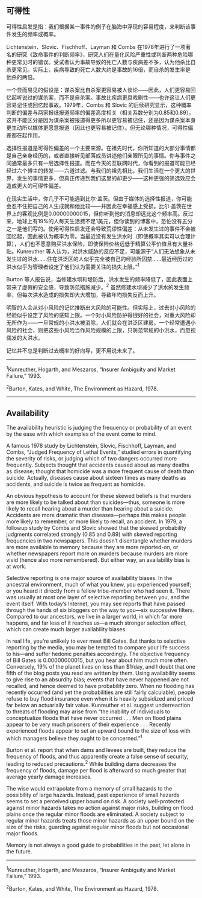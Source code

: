 ## 可得性

可得性启发是指：我们根据某一事件的例子在脑海中浮现的容易程度，来判断该事件发生的频率或概率。

Lichtenstein、Slovic、Fischhoff、Layman 和 Combs 在1978年进行了一项著名的研究《致命事件的判断频率》，研究人们在量化风险严重性或判断两种危险哪种更常见时的错误。受试者认为事故导致的死亡人数与疾病差不多，认为他杀比自杀更常见。实际上，疾病导致的死亡人数大约是事故的16倍，而自杀的发生率是他杀的两倍。

一个显而易见的假设是：谋杀案比自杀案更容易被人谈论——因此，人们更容易回忆起听说过的谋杀案，而不是自杀案。事故比疾病更具戏剧性——也许这让人们更容易记住或回忆起事故。1979年，Combs 和 Slovic 的后续研究显示，这种概率判断的偏差与两家报纸报道频率的偏差高度相关（相关系数分别为0.85和0.89）。这并不能区分是因为谋杀案被报道得更多所以更容易被记住，还是因为谋杀案本身更生动所以媒体更愿意报道（因此也更容易被记住）。但无论哪种情况，可得性偏差都在起作用。

选择性报道是可得性偏差的一个主要来源。在祖先时代，你所知道的大部分事情都是自己亲身经历的，或者直接听见部落成员讲述他们亲眼所见的事情。你与事件之间通常最多只有一层选择性报道。而在今天的互联网时代，你看到的报道可能已经经过六个博主的转发——六道过滤。与我们的祖先相比，我们生活在一个更大的世界，发生的事情更多，但真正传递到我们这里的却更少——这种更强的筛选效应会造成更大的可得性偏差。

在现实生活中，你几乎不可能遇到比尔·盖茨。但由于媒体的选择性报道，你可能会忍不住把自己的人生成就和他比较——并因此在幸福感上受损。比尔·盖茨在世界上的客观比例是0.00000000015，但你听到他的消息却远比这个频率高。反过来，地球上有19%的人每天生活费不足1美元，但你读到的博客中，恐怕没有五分之一是他们写的。使用可得性启发还会导致荒谬性偏差：从未发生过的事件不会被回忆起，因此被认为概率为零。当最近没有发生洪水时（即使概率其实可以合理计算），人们也不愿意购买洪水保险，即使保险价格远低于精算公平价值且有大量补贴。Kunreuther 等人认为，对洪水威胁的反应不足，可能源于“人们无法想象从未发生过的洪水……住在洪泛区的人似乎完全被自己的经验所囚禁……最近经历过的洪水似乎为管理者设定了他们认为需要关注的损失上限。”<sup>1</sup>

Burton 等人报告说，当修建水坝和堤防后，洪水发生的频率降低了，因此表面上带来了虚假的安全感，导致防范措施减少。<sup>2</sup> 虽然修建水坝减少了洪水的发生频率，但每次洪水造成的损失却大大增加，导致年均损失反而上升。

明智的人会从对小风险的记忆推断出大风险的可能性。但实际上，过去对小风险的经验似乎设定了风险的感知上限。一个对小风险防护得很好的社会，对重大风险却无所作为——一旦常规的小洪水被消除，人们就会在洪泛区建房。一个经常遭遇小风险的社会，则把这些小风险当作风险规模的上限，只防范常规的小洪水，而忽视偶发的大洪水。

记忆并不总是判断过去概率的好向导，更不用说未来了。

---

<sup>1</sup>Kunreuther, Hogarth, and Meszaros, “Insurer Ambiguity and Market Failure,” 1993.

<sup>2</sup>Burton, Kates, and White, The Environment as Hazard, 1978.

---

## Availability

The availability heuristic is judging the frequency or probability of an event by the ease with which examples of the event come to mind.

A famous 1978 study by Lichtenstein, Slovic, Fischhoff, Layman, and Combs, “Judged Frequency of Lethal Events,” studied errors in quantifying the severity of risks, or judging which of two dangers occurred more frequently. Subjects thought that accidents caused about as many deaths as disease; thought that homicide was a more frequent cause of death than suicide. Actually, diseases cause about sixteen times as many deaths as accidents, and suicide is twice as frequent as homicide.

An obvious hypothesis to account for these skewed beliefs is that murders are more likely to be talked about than suicides—thus, someone is more likely to recall hearing about a murder than hearing about a suicide. Accidents are more dramatic than diseases—perhaps this makes people more likely to remember, or more likely to recall, an accident. In 1979, a followup study by Combs and Slovic showed that the skewed probability judgments correlated strongly (0.85 and 0.89) with skewed reporting frequencies in two newspapers. This doesn’t disentangle whether murders are more available to memory because they are more reported-on, or whether newspapers report more on murders because murders are more vivid (hence also more remembered). But either way, an availability bias is at work.

Selective reporting is one major source of availability biases. In the ancestral environment, much of what you knew, you experienced yourself; or you heard it directly from a fellow tribe-member who had seen it. There was usually at most one layer of selective reporting between you, and the event itself. With today’s Internet, you may see reports that have passed through the hands of six bloggers on the way to you—six successive filters. Compared to our ancestors, we live in a larger world, in which far more happens, and far less of it reaches us—a much stronger selection effect, which can create much larger availability biases.

In real life, you’re unlikely to ever meet Bill Gates. But thanks to selective reporting by the media, you may be tempted to compare your life success to his—and suffer hedonic penalties accordingly. The objective frequency of Bill Gates is 0.00000000015, but you hear about him much more often. Conversely, 19% of the planet lives on less than $1/day, and I doubt that one fifth of the blog posts you read are written by them. Using availability seems to give rise to an absurdity bias; events that have never happened are not recalled, and hence deemed to have probability zero. When no flooding has recently occurred (and yet the probabilities are still fairly calculable), people refuse to buy flood insurance even when it is heavily subsidized and priced far below an actuarially fair value. Kunreuther et al. suggest underreaction to threats of flooding may arise from “the inability of individuals to conceptualize floods that have never occurred . . . Men on flood plains appear to be very much prisoners of their experience . . . Recently experienced floods appear to set an upward bound to the size of loss with which managers believe they ought to be concerned.”<sup>1</sup>

Burton et al. report that when dams and levees are built, they reduce the frequency of floods, and thus apparently create a false sense of security, leading to reduced precautions.<sup>2</sup> While building dams decreases the frequency of floods, damage per flood is afterward so much greater that average yearly damage increases.

The wise would extrapolate from a memory of small hazards to the possibility of large hazards. Instead, past experience of small hazards seems to set a perceived upper bound on risk. A society well-protected against minor hazards takes no action against major risks, building on flood plains once the regular minor floods are eliminated. A society subject to regular minor hazards treats those minor hazards as an upper bound on the size of the risks, guarding against regular minor floods but not occasional major floods.

Memory is not always a good guide to probabilities in the past, let alone in the future.

---

<sup>1</sup>Kunreuther, Hogarth, and Meszaros, “Insurer Ambiguity and Market Failure,” 1993.

<sup>2</sup>Burton, Kates, and White, The Environment as Hazard, 1978.